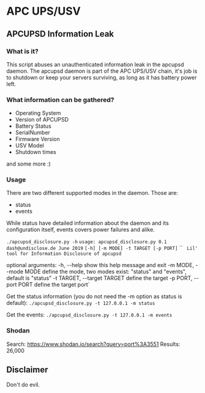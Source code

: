 # APC UPS/USV

## APCUPSD Information Leak

### What is it?

This script abuses an unauthenticated information leak in the apcupsd daemon. 
The apcupsd daemon is part of the APC UPS/USV chain, it's job is to shutdown or keep your
servers surviving, as long as it has battery power left.

### What information can be gathered?

* Operating System
* Version of APCUPSD
* Battery Status
* SerialNumber
* Firmware Version
* USV Model
* Shutdown times

and some more :)

### Usage

There are two different supported modes in the daemon. Those are:
* status 
* events

While status have detailed information about the daemon and its configuration itself, events covers power failures and alike.

`./apcupsd_disclosure.py -h`
`usage: apcupsd_disclosure.py 0.1 dash@undisclose.de June 2019`
       `[-h] [-m MODE] -t TARGET [-p PORT]`
``
` Lil' tool for Information Disclosure of apcupsd`

optional arguments:
  -h, --help            show this help message and exit
  -m MODE, --mode MODE  define the mode, two modes exist: "status" and
                        "events", default is "status"
  -t TARGET, --target TARGET
                        define the target
  -p PORT, --port PORT  define the target port`

Get the status information (you do not need the -m option as status is default):
`./apcupsd_disclosure.py -t 127.0.0.1 -m status`

Get the events:
`./apcupsd_disclosure.py -t 127.0.0.1 -m events`

### Shodan

Search: https://www.shodan.io/search?query=port%3A3551
Results: 26,000

## Disclaimer

Don't do evil.
